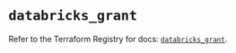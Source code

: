 # `databricks_grant`

Refer to the Terraform Registry for docs: [`databricks_grant`](https://registry.terraform.io/providers/databricks/databricks/1.77.0/docs/resources/grant).
